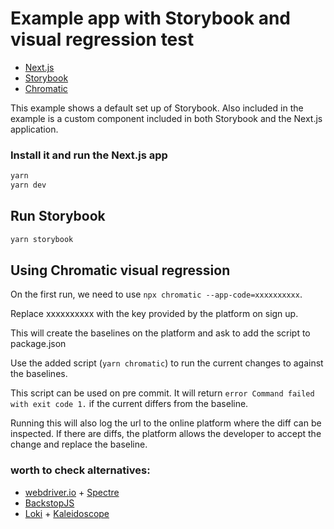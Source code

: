 # Example app with Storybook and visual regression test

- [Next.js](https://github.com/zeit/next.js)
- [Storybook](https://github.com/storybookjs/storybook)
- [Chromatic](https://www.chromaticqa.com/)

This example shows a default set up of Storybook. Also included in the example is a custom component included in both Storybook and the Next.js application.

### Install it and run the Next.js app

```bash
yarn
yarn dev
```

## Run Storybook

```bash
yarn storybook
```

## Using Chromatic visual regression

On the first run, we need to use `npx chromatic --app-code=xxxxxxxxxx`.
 
Replace xxxxxxxxxx with the key provided by the platform on sign up.

This will create the baselines on the platform and ask to add the script to package.json

Use the added script (`yarn chromatic`) to run the current changes to against the baselines.

This script can be used on pre commit. It will return `error Command failed with exit code 1.` if the current differs from the baseline.

Running this will also log the url to the online platform where the diff can be inspected. If there are diffs, the platform allows the developer to accept the change and replace the baseline.

### worth to check alternatives:

- [webdriver.io](https://github.com/webdriverio/webdriverio) + [Spectre](https://github.com/wearefriday/spectre)
- [BackstopJS](https://github.com/garris/BackstopJS)
- [Loki](loki.js.org) + [Kaleidoscope](https://www.kaleidoscopeapp.com/)
